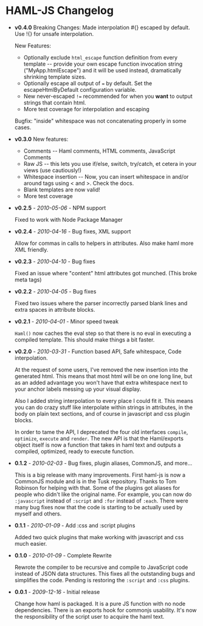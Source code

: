 # HAML-JS Changelog

- **v0.4.0**
  Breaking Changes:
    Made interpolation #{} escaped by default. Use !{} for unsafe interpolation.
    
  New Features:
    * Optionally exclude `html_escape` function definition from every template -- provide your own escape function invocation string ("MyApp.htmlEscape") and it will be used instead, dramatically shrinking template sizes.
    * Optionally escape all output of `=` by default.  Set the escapeHtmlByDefault configuration variable.
    * New never-escaped `!=` recommended for when you **want** to output strings that contain html.
    * More test coverage for interpolation and escaping
  
  Bugfix: "inside" whitespace was not concatenating properly in some cases.
  
- **v0.3.0**
  New features: 
    * Comments -- Haml comments, HTML comments, JavaScript Comments 
    * Raw JS -- this lets you use if/else, switch, try/catch, et cetera 
  in your views (use cautiously!) 
    * Whitespace insertion -- Now, you can insert whitespace in and/or 
  around tags using < and >.  Check the docs. 
    * Blank templates are now valid! 
    * More test coverage

- **v0.2.5** - *2010-05-06* - NPM support

  Fixed to work with Node Package Manager

- **v0.2.4** - *2010-04-16* - Bug fixes, XML support

  Allow for commas in calls to helpers in attributes.  Also make haml more XML friendly.

- **v0.2.3** - *2010-04-10* - Bug fixes

  Fixed an issue where "content" html attributes got munched. (This broke meta tags)

- **v0.2.2** - *2010-04-05* - Bug fixes

  Fixed two issues where the parser incorrectly parsed blank lines and extra spaces in attribute blocks.

- **v0.2.1** - *2010-04-01* - Minor speed tweak

  `Haml()` now caches the eval step so that there is no eval in executing a compiled template.  This should make things a bit faster.

- **v0.2.0** - *2010-03-31* - Function based API, Safe whitespace, Code interpolation.

  At the request of some users, I've removed the new insertion into the generated html.  This means that most html will be on one long line, but as an added advantage you won't have that extra whitespace next to your anchor labels messing up your visual display.
  
  Also I added string interpolation to every place I could fit it.  This means you can do crazy stuff like interpolate within strings in attributes, in the body on plain text sections, and of course in javascript and css plugin blocks.
  
  In order to tame the API, I deprecated the four old interfaces `compile`, `optimize`, `execute` and `render`.  The new API is that the Haml/exports object itself is now a function that takes in haml text and outputs a compiled, optimized, ready to execute function.

- **0.1.2** - *2010-02-03* - Bug fixes, plugin aliases, CommonJS, and more...

  This is a big release with many improvements.  First haml-js is now a CommonJS module and is in the Tusk repository.  Thanks to Tom Robinson for helping with that.  Some of the plugins got aliases for people who didn't like the original name.  For example, you can now do `:javascript` instead of `:script` and `:for` instead of `:each`.  There were many bug fixes now that the code is starting to be actually used by myself and others.

- **0.1.1** - *2010-01-09* - Add :css and :script plugins

  Added two quick plugins that make working with javascript and css much easier.

 - **0.1.0** - *2010-01-09* - Complete Rewrite

   Rewrote the compiler to be recursive and compile to JavaScript code instead of JSON data structures.  This fixes all the outstanding bugs and simplifies the code.  Pending is restoring the `:script` and `:css` plugins.

 - **0.0.1** - *2009-12-16* - Initial release

   Change how haml is packaged. It is a pure JS function with no node dependencies. There is an exports hook for commonjs usability. It's now the responsibility of the script user to acquire the haml text.



